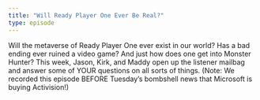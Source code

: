 ```yaml
---
title: "Will Ready Player One Ever Be Real?"
type: episode
---
```

Will the metaverse of Ready Player One ever exist in our world? Has a bad ending ever ruined a video game? And just how does one get into Monster Hunter? This week, Jason, Kirk, and Maddy open up the listener mailbag and answer some of YOUR questions on all sorts of things. (Note: We recorded this episode BEFORE Tuesday’s bombshell news that Microsoft is buying Activision!)
